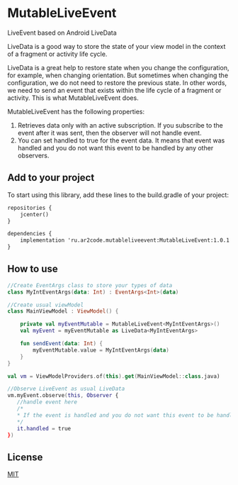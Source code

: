 # MutableLiveEvent
LiveEvent based on Android LiveData

LiveData is a good way to store the state of your view model in the context of a fragment or activity life cycle.

LiveData is a great help to restore state when you change the configuration, for example, when changing orientation. But sometimes when changing the configuration, we do not need to restore the previous state. In other words, we need to send an event that exists within the life cycle of a fragment or activity.
This is what MutableLiveEvent does.

MutableLiveEvent has the following properties:

1.	Retrieves data only with an active subscription. If you subscribe to the event after it was sent, then the observer will not handle event.
2.	You can set handled to true for the event data. It means that event was handled and you do not want this event to be handled by any other observers.

## Add to your project

To start using this library, add these lines to the build.gradle of your project:

```xml
repositories {
    jcenter()
}

dependencies {
    implementation 'ru.ar2code.mutableliveevent:MutableLiveEvent:1.0.1'
}
```

## How to use

```kotlin
//Create EventArgs class to store your types of data
class MyIntEventArgs(data: Int) : EventArgs<Int>(data)

//Create usual viewModel
class MainViewModel : ViewModel() {

    private val myEventMutable = MutableLiveEvent<MyIntEventArgs>()
    val myEvent = myEventMutable as LiveData<MyIntEventArgs>

    fun sendEvent(data: Int) {
        myEventMutable.value = MyIntEventArgs(data)
    }
}

val vm = ViewModelProviders.of(this).get(MainViewModel::class.java)

//Observe LiveEvent as usual LiveData
vm.myEvent.observe(this, Observer {
   //handle event here
   /*
   * If the event is handled and you do not want this event to be handled by any other observers.
   */
   it.handled = true
})      
```

## License
  [MIT](https://github.com/ar2code/MutableLiveEvent/blob/master/LICENSE)
